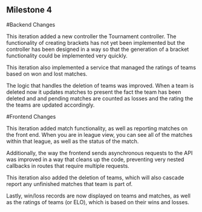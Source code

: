 ## Milestone 4

#Backend Changes




This iteration added a new controller the Tournament controller. The functionality of creating brackets has not yet been implemented but the controller has been designed in a way so that the generation of a bracket functionality could be implemented very quickly.   
 
 This iteration also implemented a service that managed the ratings of teams based on won and lost matches.

The logic that handles the deletion of teams was improved. When a team is deleted now it updates matches to present the 
fact the team has been deleted  and and pending matches are counted as losses and the rating the the teams are updated accordingly.

#Frontend Changes

This iteration added match functionality, as well as reporting matches on the front end. When you are in league view, you can see all of the matches within that league, as well as the status of the match.

Additionally, the way the frontend sends asynchronous requests to the API was improved in a way that cleans up the code, preventing very nested callbacks in routes that require multiple requests.

This iteration also added the deletion of teams, which will also cascade report any unfinished matches that team is part of.

Lastly, win/loss records are now displayed on teams and matches, as well as the ratings of teams (or ELO), which is based on their wins and losses. 

